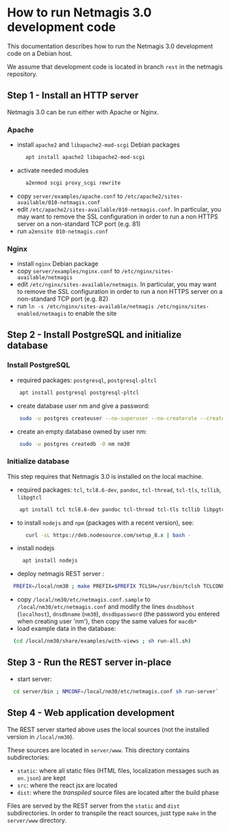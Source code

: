 How to run Netmagis 3.0 development code
========================================

This documentation describes how to run the Netmagis 3.0 
development code on a Debian host.

We assume that development code is located in branch `rest` in the 
netmagis repository.

Step 1 - Install an HTTP server
-------------------------------

Netmagis 3.0 can be run either with Apache or Nginx.

### Apache

  - install `apache2` and `libapache2-mod-scgi` Debian packages
```bash
      apt install apache2 libapache2-mod-scgi
```
  - activate needed modules
```bash
      a2enmod scgi proxy_scgi rewrite
```  
  - copy `server/examples/apache.conf` to `/etc/apache2/sites-available/010-netmagis.conf`
  - edit `/etc/apache2/sites-available/010-netmagis.conf`. In 
    particular, you may want to remove the SSL configuration in 
    order to run a non HTTPS server on a non-standard TCP port 
    (e.g. 81)
  - run `a2ensite 010-netmagis.conf`

### Nginx

  - install `nginx` Debian package
  - copy `server/examples/nginx.conf` to `/etc/nginx/sites-available/netmagis`
  - edit `/etc/nginx/sites-available/netmagis`. In particular, you 
    may want to remove the SSL configuration in order to run a non 
    HTTPS server on a non-standard TCP port (e.g. 82)
  - run `ln -s /etc/nginx/sites-available/netmagis /etc/nginx/sites-enabled/netmagis` to enable the site

Step 2 - Install PostgreSQL and initialize database
---------------------------------------------------

### Install PostgreSQL

  - required packages: `postgresql`, `postgresql-pltcl`
```bash
    apt install postgresql postgresql-pltcl
```
  - create database user nm and give a password:
```bash
    sudo -u postgres createuser --no-superuser --no-createrole --createdb --pwprompt nm
```
  - create an empty database owned by user nm: 
```bash
    sudo -u postgres createdb -O nm nm30
```
### Initialize database

This step requires that Netmagis 3.0 is installed on the local 
machine.

  - required packages: `tcl`, `tcl8.6-dev`, `pandoc`, 
    `tcl-thread`, `tcl-tls`, `tcllib`, `libpgtcl`
```bash
    apt install tcl tcl8.6-dev pandoc tcl-thread tcl-tls tcllib libpgtcl
```
  - to install `nodejs` and `npm` (packages with a recent 
    version), see:
```bash    
      curl -sL https://deb.nodesource.com/setup_8.x | bash -
```
  - install nodejs
 ```bash
      apt install nodejs
```
  - deploy netmagis REST server :
```bash
  PREFIX=/local/nm30 ; make PREFIX=$PREFIX TCLSH=/usr/bin/tclsh TCLCONF=/usr/lib/tcl8.6/tclConfig.sh NMDOCDIR=$PREFIX/share/doc NMXMPDIR=$PREFIX/share/examples NMLIBDIR=$PREFIX/lib NMVARDIR=$PREFIX/var install-client install-server
```
  - copy `/local/nm30/etc/netmagis.conf.sample` to 
    `/local/nm30/etc/netmagis.conf` and modify the lines 
    `dnsdbhost` (`localhost`), `dnsdbname` (`nm30`), 
    `dnsdbpassword` (the password you entered when creating user 'nm'), then copy the same values for `macdb*`
  - load example data in the database:
```bash
  (cd /local/nm30/share/examples/with-views ; sh run-all.sh)
```

Step 3 - Run the REST server in-place
--------------------------------------

  - start server:
```bash
  cd server/bin ; NMCONF=/local/nm30/etc/netmagis.conf sh run-server`
```

Step 4 - Web application development
------------------------------------

The REST server started above uses the local sources (not the 
installed version in `/local/nm30`).

These sources are located in `server/www`.  This directory 
contains subdirectories:
  - `static`: where all static files (HTML files, localization 
    messages such as `en.json`) are kept
  - `src`: where the react jsx are located
  - `dist`: where the _transpiled_ source files are located after 
    the build phase

Files are served by the REST server from the `static` and `dist` 
subdirectories. In order to transpile the react sources, just type 
`make` in the `server/www` directory.
